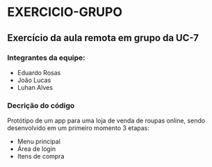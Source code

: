 # EXERCICIO-GRUPO
## Exercício da aula remota em grupo da UC-7
### Integrantes da equipe:
 - Eduardo Rosas
 - João Lucas
 - Luhan Alves
### Decrição do código
Protótipo de um app para uma loja de venda de roupas online, sendo desenvolvido em um primeiro momento 3 etapas:
- Menu principal
- Área de login
- Itens de compra

